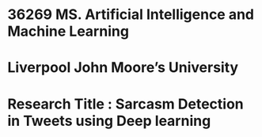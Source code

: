 #  36269 MS. Artificial Intelligence and Machine Learning 
#  Liverpool John Moore’s University 
#  Research Title : Sarcasm Detection in Tweets using Deep learning 
